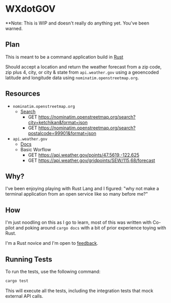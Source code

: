 # WXdotGOV

**Note: This is WIP and doesn't really do anything yet. You've been warned.

## Plan

This is meant to be a command application build in [Rust](https://www.rust-lang.org/)

Should accept a location and return the weather forecast from a zip code, zip plus 4, city, or city & state from `api.weather.gov` using a geoencoded latitude and longitude data using `nominatim.openstreetmap.org`.

## Resources

- `nominatim.openstreetmap.org`
    - [Search](https://nominatim.org/release-docs/develop/api/Search/)
        - GET https://nominatim.openstreetmap.org/search?city=ketchikan&format=json
        - GET https://nominatim.openstreetmap.org/search?postalcode=99901&format=json
- `api.weather.gov`
    - [Docs](https://www.weather.gov/documentation/services-web-api) 
    - Basic Worflow
        - GET https://api.weather.gov/points/47.5619,-122.625
        - GET https://api.weather.gov/gridpoints/SEW/115,68/forecast

## Why?

I've been enjoying playing with Rust Lang and I figured: "why not make a terminal application from an open service like so many before me?"

## How

I'm just noodling on this as I go to learn, most of this was written with Co-pilot and poking around `cargo docs` with a bit of prior experience toying with Rust.

I'm a Rust novice and I'm open to [feedback](https://github.com/ephbaum/wxdotgov/issues). 

## Running Tests

To run the tests, use the following command:

```sh
cargo test
```

This will execute all the tests, including the integration tests that mock external API calls.
